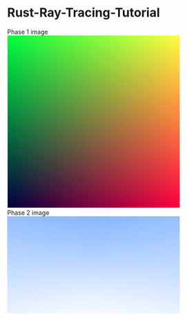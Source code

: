 # Rust-Ray-Tracing-Tutorial
Phase 1 image
<br>
<img src="phase-1.png" width="400"/>
<br>
Phase 2 image
<br>
![](phase-2.png)
